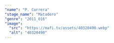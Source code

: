 ```yaml
---
"name": "P. Carrera"
"stage_name": "Matadero"
"genre": "2011_016"
"image":
  "src": "https://mafi.tv/assets/40320490.webp"
  "alt": "40320490"
---
```


